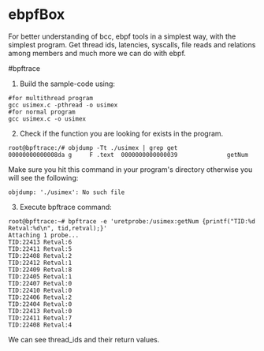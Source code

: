 # ebpfBox
For better understanding of bcc, ebpf tools in a simplest way, with the simplest program. Get thread ids, latencies, syscalls, file reads and relations among members and much more we can do with ebpf.



#bpftrace

1. Build the sample-code using:
```
#for multithread program
gcc usimex.c -pthread -o usimex
#for normal program
gcc usimex.c -o usimex
```
2.  Check if the function you are looking for exists in the program. 
```
root@bpftrace:/# objdump -Tt ./usimex | grep get
00000000000008da g     F .text  0000000000000039              getNum
```

Make sure you hit this command in your program's directory otherwise you will see the following:
```
objdump: './usimex': No such file
```

3. Execute bpftrace command:

```
root@bpftrace:~# bpftrace -e 'uretprobe:/usimex:getNum {printf("TID:%d Retval:%d\n", tid,retval);}'
Attaching 1 probe...
TID:22413 Retval:6
TID:22411 Retval:5
TID:22408 Retval:2
TID:22412 Retval:1
TID:22409 Retval:8
TID:22405 Retval:1
TID:22407 Retval:0
TID:22410 Retval:0
TID:22406 Retval:2
TID:22404 Retval:0
TID:22413 Retval:0
TID:22411 Retval:7
TID:22408 Retval:4

```
We can see thread_ids and their return values.

